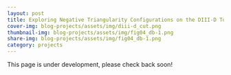 ```yaml
---
layout: post
title: Exploring Negative Triangularity Configurations on the DIII-D Tokamak
cover-img: blog-projects/assets/img/diii-d_cut.png
thumbnail-img: blog-projects/assets/img/fig04_db-1.png
share-img: blog-projects/assets/img/fig04_db-1.png
category: projects
---
```

 
This page is under development, please check back soon!